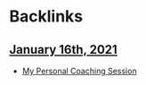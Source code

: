 
# Backlinks
## [January 16th, 2021](<January 16th, 2021.md>)
- [My Personal Coaching Session](<My Personal Coaching Session.md>)

